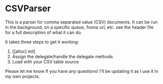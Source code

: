 CSVParser
=========

This is a parser for comma separated value (CSV) documents. It can be run in the background, on a specific queue, froma  url, etc. see the header file for a full description of what it can do.

It takes three steps to get it working:
1. [[alloc] init]
2. Assign the delegate/handle the delegate methods
3. Load with your CSV table source

Please let me know if you have any questions! I'll be updating it as I use it in my own projects.
